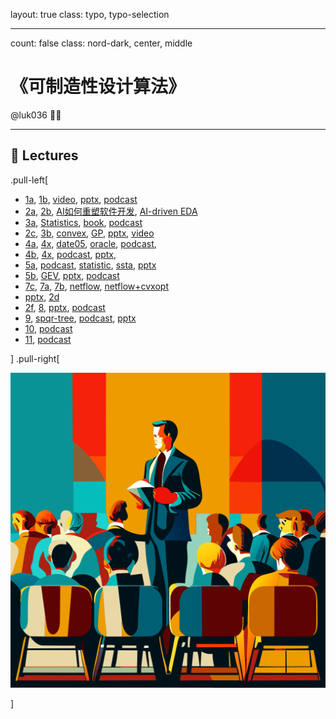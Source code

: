 layout: true
class: typo, typo-selection

---

count: false
class: nord-dark, center, middle

# 《可制造性设计算法》

@luk036 👨‍💻

---

## 🏫 Lectures

.pull-left[

- [1a](lec00-remark.html), [1b](lec01-remark.html), [video](https://www.bilibili.com/video/BV1b7421f7gA/?share_source=copy_web&vd_source=3fbf79e74a445426f4b573d984f53f4c), [pptx](https://gamma.app/docs/DFM-in-Chip-Design-xo8f3s5ce8n6g9h),
  [podcast](https://www.bilibili.com/video/BV119yWYFEcr/?share_source=copy_web&vd_source=3fbf79e74a445426f4b573d984f53f4c)
- [2a](swdevflow.html), [2b](ai-programming.html), [AI如何重塑软件开发](https://www.bilibili.com/video/BV1r1HfzGEYA/?share_source=copy_web&vd_source=3fbf79e74a445426f4b573d984f53f4c), [AI-driven EDA](https://gamma.app/docs/Synopsysai-AI-Driven-EDA-alghbdjebmyy6n2)
- [3a](lec03a-remark.html), [Statistics](https://gamma.app/docs/Correlation-Causality-and-Simpsons-Paradox-in-Statistics-07jtc4jnh8sit9q), [book](https://link.springer.com/book/10.1007/978-1-4842-9063-7),
  [podcast](https://app.letsrecast.ai/r/249cb8a1-f94f-4fdb-983d-4e69fa8fa156)
- [2c](lec02c-remark.html), [3b](lec03b-remark.html), [convex](https://gamma.app/docs/Convex-Optimization-Discovering-the-Power-of-CVXPY-ngln47hbvfis82t),
  [GP](gp.pdf), [pptx](https://gamma.app/docs/Spatial-Correlation-Estimation-in-Semiconductor-Devices-ff9n3uh48l3heql),
  [video](https://www.bilibili.com/video/BV1Mz4y1V7T6/?share_source=copy_web&vd_source=3fbf79e74a445426f4b573d984f53f4c)
- [4a](lec04-remark.html), [4x](../cvx/ellipsoid_slides.html), [date05](https://stanford.edu/~boyd/papers/pdf/date05.pdf), [oracle](https://gamma.app/docs/The-Ellipsoid-Method-and-Amazing-Oracles-oihpsow1ook9cb4),
  [podcast](https://app.letsrecast.ai/r/970e7478-2d10-4cb0-a6b1-28442f391696),
- [4b](lec04-remark.html), [4x](../cvx/ellipsoid_slides.html),
  [podcast](https://app.letsrecast.ai/r/412aea83-30a4-469d-a7f0-c16b96816bbf),
  [pptx](../tongyi/基于椭球法与仿射算术的鲁棒模拟电路尺寸设计.pptx),
- [5a](css_under_pv.html), [podcast](https://www.bilibili.com/audio/au4580686?type=1?type=6), [statistic](https://gamma.app/docs/Statistics-and-Its-Application-in-Timing-and-Power-Optimization-5rar8o637gglryu), [ssta](https://gamma.app/docs/Introduction-to-Statistical-Static-Timing-Analysis-oxkleunmkmsnno3),
  [pptx](../tongyi/产量驱动的时钟偏斜调度策略.pptx)
- [5b](css_under_pv.html), [GEV](https://gamma.app/docs/Yield-Driven-Clock-Skew-Scheduling-Based-On-GEV-Distribution-2k74mokw4brla5g),
  [pptx](../tongyi/时序产量驱动的时钟偏斜调度方法.pptx), [podcast](https://www.bilibili.com/audio/au4580695?type=3&spm_id_from=333.999.0.0?type=6)
- [7c](useful_skew.pdf), [7a](../net_optim/quickstart.html), [7b](netflow+cvxopt.html), [netflow](https://gamma.app/docs/Network-Optimization-Quick-Start-skhmzrisroyj0l2), [netflow+cvxopt](https://gamma.app/docs/When-Convex-Optimization-Meets-Network-Flow-jgs2xk07xfctk7u)
- [pptx](https://gamma.app/docs/Multiple-Patterning-Lithography-ihjyz54y8mpewjw), [2d](complexity-remark.html)
- [2f](primal_dual.html), [8](lec08-remark.html), [pptx](../tongyi/优化暗场交替相移掩模版图中的相位冲突消除.pptx), [podcast](https://app.letsrecast.ai/r/d754bf6b-98ca-45db-8249-19674cd9cb9c)
- [9](lec09-remark.html), [spqr-tree](https://gamma.app/docs/SPQR-Trees-and-MAX-CUT-Problem-bhbwpqrdxn40aea), [podcast](https://app.letsrecast.ai/r/36a35391-2b29-4034-9e6b-012ac61d4464),
  [pptx](../tongyi/快速无损图形分割方法在版图分解中的应用.pptx)
- [10](../tongyi/多重曝光光刻版图分解与配色方法.pptx), [podcast](https://app.letsrecast.ai/r/adef4f8d-6c69-41cb-8a22-078626ac7093)
- [11](../tongyi/网络流在1D版图设计中的应用.pptx), [podcast](https://app.letsrecast.ai/r/f80eb0b8-fbcf-449c-8e9b-8bff234108f3)

] .pull-right[

![image](figs/lectures.svg)

]
